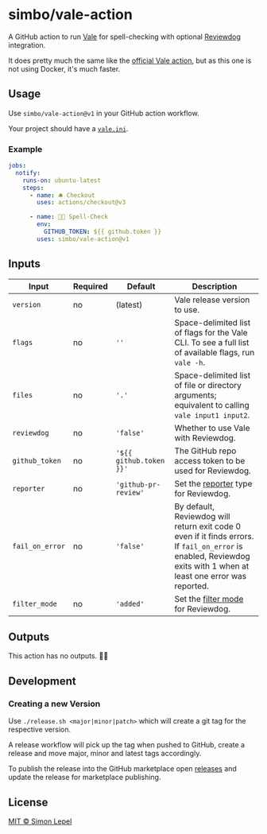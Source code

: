 # simbo/vale-action

A GitHub action to run [Vale](https://vale.sh/) for spell-checking with optional
[Reviewdog](https://github.com/reviewdog/reviewdog) integration.

It does pretty much the same like the [official Vale action](https://github.com/errata-ai/vale-action),
but as this one is not using Docker, it's much faster.

## Usage

Use `simbo/vale-action@v1` in your GitHub action workflow.

Your project should have a [`vale.ini`](https://vale.sh/docs/vale-cli/structure/).

### Example

```yml
jobs:
  notify:
    runs-on: ubuntu-latest
    steps:
      - name: 🛎 Checkout
        uses: actions/checkout@v3

      - name: 🧑‍🏫 Spell-Check
        env:
          GITHUB_TOKEN: ${{ github.token }}
        uses: simbo/vale-action@v1
```

## Inputs

| Input           | Required | Default                 | Description                                                                                                                                                        |
| --------------- | -------- | ----------------------- | ------------------------------------------------------------------------------------------------------------------------------------------------------------------ |
| `version`       | no       | (latest)                | Vale release version to use.                                                                                                                                       |
| `flags`         | no       | `''`                    | Space-delimited list of flags for the Vale CLI. To see a full list of available flags, run `vale -h`.                                                              |
| `files`         | no       | `'.'`                   | Space-delimited list of file or directory arguments; equivalent to calling `vale input1 input2`.                                                                   |
| `reviewdog`     | no       | `'false'`               | Whether to use Vale with Reviewdog.                                                                                                                                |
| `github_token`  | no       | `'${{ github.token }}'` | The GitHub repo access token to be used for Reviewdog.                                                                                                             |
| `reporter`      | no       | `'github-pr-review'`    | Set the [reporter](https://github.com/reviewdog/reviewdog#reporters) type for Reviewdog.                                                                           |
| `fail_on_error` | no       | `'false'`               | By default, Reviewdog will return exit code 0 even if it finds errors. If `fail_on_error` is enabled, Reviewdog exits with 1 when at least one error was reported. |
| `filter_mode`   | no       | `'added'`               | Set the [filter mode](https://github.com/reviewdog/reviewdog#filter-mode) for Reviewdog.                                                                           |

## Outputs

This action has no outputs. 🤷‍♂️

## Development

### Creating a new Version

Use `./release.sh <major|minor|patch>` which will create a git tag for the
respective version.

A release workflow will pick up the tag when pushed to GitHub, create a release
and move major, minor and latest tags accordingly.

To publish the release into the GitHub marketplace open
[releases](https://github.com/simbo/vale-action/releases) and
update the release for marketplace publishing.

## License

[MIT &copy; Simon Lepel](http://simbo.mit-license.org/)
